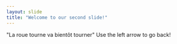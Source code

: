 ```yaml
---
layout: slide
title: "Welcome to our second slide!"
---
```

"La roue tourne va bientôt tourner"
Use the left arrow to go back!
